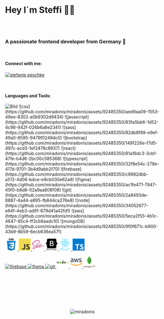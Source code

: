 <h1>Hey I´m Steffi 👸🏼</h1>

<br/>
<br/>

<h3 align="left">A passionate frontend developer from Germany 🚀</h3>
<br/>


<h4 align="left">Connect with me:</h4>
<p align="left">
<a href="https://linkedin.com/in/stefanie-peschke" target="blank"><img align="center" src="https://raw.githubusercontent.com/rahuldkjain/github-profile-readme-generator/master/src/images/icons/Social/linked-in-alt.svg" alt="stefanie peschke" height="30" width="40" /></a>
</p>
<br/>

<h4 align="left">Languages and Tools:</h4>
<p align="left"> 

<img src="https://github.com/miradonis/miradonis/assets/92485350/6b1f7634-f368-464f-983f-91e300792f34" alt="Bild" width="40" height="40">
![css](https://github.com/miradonis/miradonis/assets/92485350/aed9aa09-1553-49ee-8302-a0b9302d9434)
![javascript](https://github.com/miradonis/miradonis/assets/92485350/83fa5bb6-1d52-4c96-942f-026b6a6e2341)
![sass](https://github.com/miradonis/miradonis/assets/92485350/82db8f89-e9ef-49a0-8595-9479f0249dc0)
![bootstrap](https://github.com/miradonis/miradonis/assets/92485350/149f226e-f7d5-497c-acd3-1ef2478c8937)
![react](https://github.com/miradonis/miradonis/assets/92485350/81a16dc3-3cb1-47fe-b4d6-2bc00c585368)
![typescript](https://github.com/miradonis/miradonis/assets/92485350/32f8e54c-278e-417d-9701-3b4d9abb2f70)
![firebase](https://github.com/miradonis/miradonis/assets/92485350/c9682dbb-a513-4d06-bdce-e9cb030e62a9)
![figma](https://github.com/miradonis/miradonis/assets/92485350/ac1fe471-7947-45f0-b8d8-02a9aa808f08)
![git](https://github.com/miradonis/miradonis/assets/92485350/2a8493de-8887-4a44-a895-fb844ca276e8)
![node](https://github.com/miradonis/miradonis/assets/92485350/34052677-e64f-4eb3-ad91-679d41a42fd1)
![aws](https://github.com/miradonis/miradonis/assets/92485350/5eca2f55-4b1c-4647-85c4-ff3cb8aadc10)
![mongoDB](https://github.com/miradonis/miradonis/assets/92485350/9f0f671c-b900-43b9-8b59-6ecb636ea57f)


 <a href="https://www.w3schools.com/css/" target="_blank" rel="noreferrer"> <img src="https://raw.githubusercontent.com/devicons/devicon/master/icons/css3/css3-original-wordmark.svg" alt="css3" width="40" height="40"/> </a>
 <a href="https://developer.mozilla.org/en-US/docs/Web/JavaScript" target="_blank" rel="noreferrer"> <img src="https://raw.githubusercontent.com/devicons/devicon/master/icons/javascript/javascript-original.svg" alt="javascript" width="40" height="40"/> </a>
 <a href="https://sass-lang.com" target="_blank" rel="noreferrer"> <img src="https://raw.githubusercontent.com/devicons/devicon/master/icons/sass/sass-original.svg" alt="sass" width="40" height="40"/> </a>
  <a href="https://getbootstrap.com" target="_blank" rel="noreferrer"> <img src="https://raw.githubusercontent.com/devicons/devicon/master/icons/bootstrap/bootstrap-plain-wordmark.svg" alt="bootstrap" width="40" height="40"/> </a>
 <a href="https://reactjs.org/" target="_blank" rel="noreferrer"> <img src="https://raw.githubusercontent.com/devicons/devicon/master/icons/react/react-original-wordmark.svg" alt="react" width="40" height="40"/> </a>
 <a href="https://www.typescriptlang.org/" target="_blank" rel="noreferrer"> <img src="https://raw.githubusercontent.com/devicons/devicon/master/icons/typescript/typescript-original.svg" alt="typescript" width="40" height="40"/> </a> </p>
  <a href="https://firebase.google.com/" target="_blank" rel="noreferrer"> <img src="https://www.vectorlogo.zone/logos/firebase/firebase-icon.svg" alt="firebase" width="40" height="40"/> </a>
  <a href="https://www.figma.com/" target="_blank" rel="noreferrer"> <img src="https://www.vectorlogo.zone/logos/figma/figma-icon.svg" alt="figma" width="40" height="40"/> </a>
  <a href="https://git-scm.com/" target="_blank" rel="noreferrer"> <img src="https://www.vectorlogo.zone/logos/git-scm/git-scm-icon.svg" alt="git" width="40" height="40"/> </a>
  <a href="https://nodejs.org" target="_blank" rel="noreferrer"> <img src="https://raw.githubusercontent.com/devicons/devicon/master/icons/nodejs/nodejs-original-wordmark.svg" alt="nodejs" width="40" height="40"/> </a>
  <a href="https://aws.amazon.com" target="_blank" rel="noreferrer"> <img src="https://raw.githubusercontent.com/devicons/devicon/master/icons/amazonwebservices/amazonwebservices-original-wordmark.svg" alt="aws" width="40" height="40"/> </a>
  <a href="https://www.mongodb.com/" target="_blank" rel="noreferrer"> <img src="https://raw.githubusercontent.com/devicons/devicon/master/icons/mongodb/mongodb-original-wordmark.svg" alt="mongodb" width="40" height="40"/> </a>

  
<br/>
<br/>
<br/>
<br/>
<br/>
<br/>

<p align="center"> <img src="https://komarev.com/ghpvc/?username=miradonis&label=Profile%20views&color=0e75b6&style=flat" alt="miradonis" /> </p>


